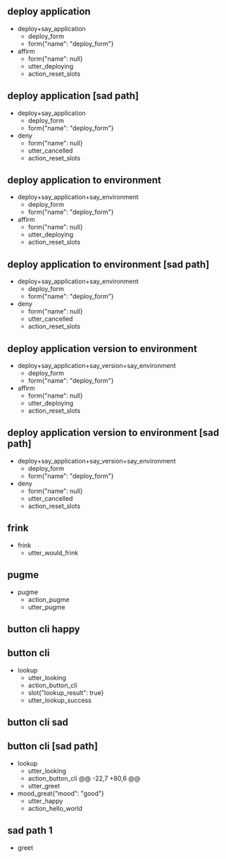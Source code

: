 ## deploy application
* deploy+say_application
  - deploy_form
  - form{"name": "deploy_form"}
* affirm
  - form{"name": null}
  - utter_deploying
  - action_reset_slots

## deploy application [sad path]
* deploy+say_application
  - deploy_form
  - form{"name": "deploy_form"}
* deny
  - form{"name": null}
  - utter_cancelled
  - action_reset_slots

## deploy application to environment
* deploy+say_application+say_environment
  - deploy_form
  - form{"name": "deploy_form"}
* affirm
  - form{"name": null}
  - utter_deploying
  - action_reset_slots

## deploy application to environment [sad path]
* deploy+say_application+say_environment
  - deploy_form
  - form{"name": "deploy_form"}
* deny
  - form{"name": null}
  - utter_cancelled
  - action_reset_slots

## deploy application version to environment
* deploy+say_application+say_version+say_environment
  - deploy_form
  - form{"name": "deploy_form"}
* affirm
  - form{"name": null}
  - utter_deploying
  - action_reset_slots

## deploy application version to environment [sad path]
* deploy+say_application+say_version+say_environment
  - deploy_form
  - form{"name": "deploy_form"}
* deny
  - form{"name": null}
  - utter_cancelled
  - action_reset_slots

## frink
* frink
  - utter_would_frink

## pugme
* pugme
  - action_pugme
  - utter_pugme

## button cli happy
## button cli
* lookup
  - utter_looking
  - action_button_cli
  - slot{"lookup_result": true}
  - utter_lookup_success

## button cli sad
## button cli [sad path]
* lookup
  - utter_looking
  - action_button_cli
@@ -22,7 +80,6 @@
  - utter_greet
* mood_great{"mood": "good"}
  - utter_happy
  - action_hello_world

## sad path 1
* greet